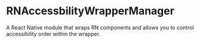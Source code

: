 # RNAccessbilityWrapperManager

A React Native module that wraps RN components and allows you to control accessibility order within the wrapper.
